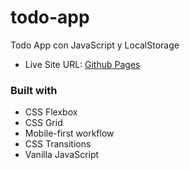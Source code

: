 # todo-app
Todo App con JavaScript y LocalStorage

- Live Site URL: [Github Pages](https://moisalexweb.github.io/todo-app/)

### Built with

- CSS Flexbox
- CSS Grid
- Mobile-first workflow
- CSS Transitions
- Vanilla JavaScript
